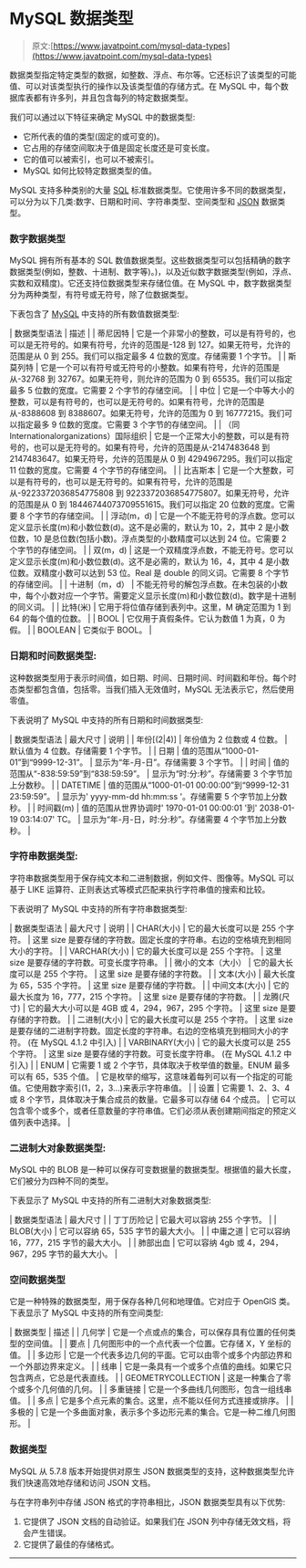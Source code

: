 # MySQL 数据类型

> 原文:[https://www.javatpoint.com/mysql-data-types](https://www.javatpoint.com/mysql-data-types)

数据类型指定特定类型的数据，如整数、浮点、布尔等。它还标识了该类型的可能值、可以对该类型执行的操作以及该类型值的存储方式。在 MySQL 中，每个数据库表都有许多列，并且包含每列的特定数据类型。

我们可以通过以下特征来确定 MySQL 中的数据类型:

*   它所代表的值的类型(固定的或可变的)。
*   它占用的存储空间取决于值是固定长度还是可变长度。
*   它的值可以被索引，也可以不被索引。
*   MySQL 如何比较特定数据类型的值。

MySQL 支持多种类别的大量 [SQL](https://www.javatpoint.com/sql-tutorial) 标准数据类型。它使用许多不同的数据类型，可以分为以下几类:数字、日期和时间、字符串类型、空间类型和 [JSON](https://www.javatpoint.com/json-tutorial) 数据类型。

### 数字数据类型

MySQL 拥有所有基本的 SQL 数值数据类型。这些数据类型可以包括精确的数字数据类型(例如，整数、十进制、数字等)。)，以及近似数字数据类型(例如，浮点、实数和双精度)。它还支持位数据类型来存储位值。在 MySQL 中，数字数据类型分为两种类型，有符号或无符号，除了位数据类型。

下表包含了 [MySQL](https://www.javatpoint.com/mysql-tutorial) 中支持的所有数值数据类型:

| 数据类型语法 | 描述 |
| 蒂尼因特 | 它是一个非常小的整数，可以是有符号的，也可以是无符号的。如果有符号，允许的范围是-128 到 127。如果无符号，允许的范围是从 0 到 255。我们可以指定最多 4 位数的宽度。存储需要 1 个字节。 |
| 斯莫列特 | 它是一个可以有符号或无符号的小整数。如果有符号，允许的范围是从-32768 到 32767。如果无符号，则允许的范围为 0 到 65535。我们可以指定最多 5 位数的宽度。它需要 2 个字节的存储空间。 |
| 中位 | 它是一个中等大小的整数，可以是有符号的，也可以是无符号的。如果有符号，允许的范围是从-8388608 到 8388607。如果无符号，允许的范围为 0 到 16777215。我们可以指定最多 9 位数的宽度。它需要 3 个字节的存储空间。 |
| （同 Internationalorganizations）国际组织 | 它是一个正常大小的整数，可以是有符号的，也可以是无符号的。如果有符号，允许的范围是从-2147483648 到 2147483647。如果无符号，允许的范围是从 0 到 4294967295。我们可以指定 11 位数的宽度。它需要 4 个字节的存储空间。 |
| 比吉斯本 | 它是一个大整数，可以是有符号的，也可以是无符号的。如果有符号，允许的范围是从-9223372036854775808 到 9223372036854775807。如果无符号，允许的范围是从 0 到 18446744073709551615。我们可以指定 20 位数的宽度。它需要 8 个字节的存储空间。 |
| 浮动(m，d) | 它是一个不能无符号的浮点数。您可以定义显示长度(m)和小数位数(d)。这不是必需的，默认为 10，2，其中 2 是小数位数，10 是总位数(包括小数)。浮点类型的小数精度可以达到 24 位。它需要 2 个字节的存储空间。 |
| 双(m，d) | 这是一个双精度浮点数，不能无符号。您可以定义显示长度(m)和小数位数(d)。这不是必需的，默认为 16，4，其中 4 是小数位数。双精度小数可以达到 53 位。Real 是 double 的同义词。它需要 8 个字节的存储空间。 |
| 十进制（m，d） | 不能无符号的解包浮点数。在未包装的小数中，每个小数对应一个字节。需要定义显示长度(m)和小数位数(d)。数字是十进制的同义词。 |
| 比特(米) | 它用于将位值存储到表列中。这里，M 确定范围为 1 到 64 的每个值的位数。 |
| BOOL | 它仅用于真假条件。它认为数值 1 为真，0 为假。 |
| BOOLEAN | 它类似于 BOOL。 |

### 日期和时间数据类型:

这种数据类型用于表示时间值，如日期、时间、日期时间、时间戳和年份。每个时态类型都包含值，包括零。当我们插入无效值时，MySQL 无法表示它，然后使用零值。

下表说明了 MySQL 中支持的所有日期和时间数据类型:

| 数据类型语法 | 最大尺寸 | 说明 |
| 年份[(2&#124;4)] | 年份值为 2 位数或 4 位数。 | 默认值为 4 位数。存储需要 1 个字节。 |
| 日期 | 值的范围从“1000-01-01”到“9999-12-31”。 | 显示为“年-月-日”。存储需要 3 个字节。 |
| 时间 | 值的范围从“-838:59:59”到“838:59:59”。 | 显示为“时:分:秒”。存储需要 3 个字节加上分数秒。 |
| DATETIME | 值的范围从“1000-01-01 00:00:00”到“9999-12-31 23:59:59”。 | 显示为' yyyy-mm-dd hh:mm:ss '。存储需要 5 个字节加上分数秒。 |
| 时间戳(m) | 值的范围从世界协调时' 1970-01-01 00:00:01 '到' 2038-01-19 03:14:07' TC。 | 显示为“年-月-日，时:分:秒”。存储需要 4 个字节加上分数秒。 |

### 字符串数据类型:

字符串数据类型用于保存纯文本和二进制数据，例如文件、图像等。MySQL 可以基于 LIKE 运算符、正则表达式等模式匹配来执行字符串值的搜索和比较。

下表说明了 MySQL 中支持的所有字符串数据类型:

| 数据类型语法 | 最大尺寸 | 说明 |
| CHAR(大小) | 它的最大长度可以是 255 个字符。 | 这里 size 是要存储的字符数。固定长度的字符串。右边的空格填充到相同大小的字符。 |
| VARCHAR(大小) | 它的最大长度可以是 255 个字符。 | 这里 size 是要存储的字符数。可变长度字符串。 |
| 微小的文本（大小） | 它的最大长度可以是 255 个字符。 | 这里 size 是要存储的字符数。 |
| 文本(大小) | 最大长度为 65，535 个字符。 | 这里 size 是要存储的字符数。 |
| 中间文本(大小) | 它的最大长度为 16，777，215 个字符。 | 这里 size 是要存储的字符数。 |
| 龙腾(尺寸) | 它的最大大小可以是 4GB 或 4，294，967，295 个字符。 | 这里 size 是要存储的字符数。 |
| 二进制(大小) | 它的最大长度可以是 255 个字符。 | 这里 size 是要存储的二进制字符数。固定长度的字符串。右边的空格填充到相同大小的字符。
(在 MySQL 4.1.2 中引入) |
| VARBINARY(大小) | 它的最大长度可以是 255 个字符。 | 这里 size 是要存储的字符数。可变长度字符串。
(在 MySQL 4.1.2 中引入) |
| ENUM | 它需要 1 或 2 个字节，具体取决于枚举值的数量。ENUM 最多可以有 65，535 个值。 | 它是枚举的缩写，这意味着每列可以有一个指定的可能值。它使用数字索引(1，2，3…)来表示字符串值。 |
| 设置 | 它需要 1、2、3、4 或 8 个字节，具体取决于集合成员的数量。它最多可以存储 64 个成员。 | 它可以包含零个或多个，或者任意数量的字符串值。它们必须从表创建期间指定的预定义值列表中选择。 |

### 二进制大对象数据类型:

MySQL 中的 BLOB 是一种可以保存可变数据量的数据类型。根据值的最大长度，它们被分为四种不同的类型。

下表显示了 MySQL 中支持的所有二进制大对象数据类型:

| 数据类型语法 | 最大尺寸 |
| 丁丁历险记 | 它最大可以容纳 255 个字节。 |
| BLOB(大小) | 它可以容纳 65，535 字节的最大大小。 |
| 中庸之道 | 它可以容纳 16，777，215 字节的最大大小。 |
| 肺部出血 | 它可以容纳 4gb 或 4，294，967，295 字节的最大大小。 |

### 空间数据类型

它是一种特殊的数据类型，用于保存各种几何和地理值。它对应于 OpenGIS 类。下表显示了 MySQL 中支持的所有空间类型:

| 数据类型 | 描述 |
| 几何学 | 它是一个点或点的集合，可以保存具有位置的任何类型的空间值。 |
| 要点 | 几何图形中的一个点代表一个位置。它存储 X，Y 坐标的值。 |
| 多边形 | 它是一个代表多边几何的平面。它可以由零个或多个内部边界和一个外部边界来定义。 |
| 线串 | 它是一条具有一个或多个点值的曲线。如果它只包含两点，它总是代表直线。 |
| GEOMETRYCOLLECTION | 这是一种集合了零个或多个几何值的几何。 |
| 多重链接 | 它是一个多曲线几何图形，包含一组线串值。 |
| 多点 | 它是多个点元素的集合。这里，点不能以任何方式连接或排序。 |
| 多极的 | 它是一个多曲面对象，表示多个多边形元素的集合。它是一种二维几何图形。 |

### 数据类型

MySQL 从 5.7.8 版本开始提供对原生 JSON 数据类型的支持，这种数据类型允许我们快速高效地存储和访问 JSON 文档。

与在字符串列中存储 JSON 格式的字符串相比，JSON 数据类型具有以下优势:

1.  它提供了 JSON 文档的自动验证。如果我们在 JSON 列中存储无效文档，将会产生错误。
2.  它提供了最佳的存储格式。

* * *
